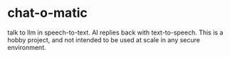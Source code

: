 # chat-o-matic
talk to llm in speech-to-text. AI replies back with text-to-speech. This is a hobby project, and not intended to be used at scale in any secure environment. 
